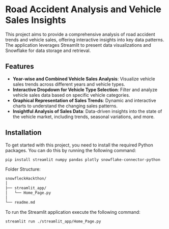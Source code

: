 # Road Accident Analysis and Vehicle Sales Insights

This project aims to provide a comprehensive analysis of road accident trends and vehicle sales, offering interactive insights into key data patterns. The application leverages Streamlit to present data visualizations and Snowflake for data storage and retrieval.

## Features

- **Year-wise and Combined Vehicle Sales Analysis**: Visualize vehicle sales trends across different years and vehicle types.
- **Interactive Dropdown for Vehicle Type Selection**: Filter and analyze vehicle sales data based on specific vehicle categories.
- **Graphical Representation of Sales Trends**: Dynamic and interactive charts to understand the changing sales patterns.
- **Insightful Analysis of Sales Data**: Data-driven insights into the state of the vehicle market, including trends, seasonal variations, and more.

## Installation

To get started with this project, you need to install the required Python packages. You can do this by running the following command:

```bash
pip install streamlit numpy pandas plotly snowflake-connector-python
```
Folder Structure:
```bash
snowfleckHackthon/
│
├── streamlit_app/
│   └── Home_Page.py
│
└── readme.md
```
To run the Streamlit application execute the following command:

```bash
streamlit run ./streamlit_app/Home_Page.py
```

